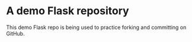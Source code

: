 # A demo Flask repository

This demo Flask repo is being used to practice forking and committing on GitHub.
